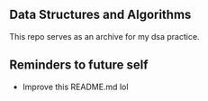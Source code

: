## Data Structures and Algorithms
This repo serves as an archive for my dsa practice. 

## Reminders to future self
* Improve this README.md lol
